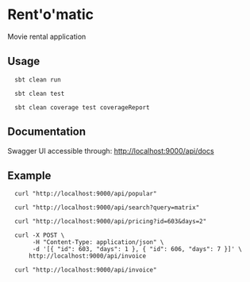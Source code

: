 # Rent'o'matic

Movie rental application

## Usage

      sbt clean run
      
      sbt clean test
      
      sbt clean coverage test coverageReport

## Documentation

Swagger UI accessible through: [http://localhost:9000/api/docs](http://localhost:9000/api/docs)

## Example

      curl "http://localhost:9000/api/popular"
      
      curl "http://localhost:9000/api/search?query=matrix"

      curl "http://localhost:9000/api/pricing?id=603&days=2"
      
      curl -X POST \
           -H "Content-Type: application/json" \
           -d '[{ "id": 603, "days": 1 }, { "id": 606, "days": 7 }]' \
          http://localhost:9000/api/invoice
          
      curl "http://localhost:9000/api/invoice"